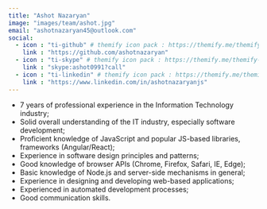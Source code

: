```yaml
---
title: "Ashot Nazaryan"
image: "images/team/ashot.jpg"
email: "ashotnazaryan45@outlook.com"
social:
  - icon : "ti-github" # themify icon pack : https://themify.me/themify-icons
    link : "https://github.com/ashotnazaryan"
  - icon : "ti-skype" # themify icon pack : https://themify.me/themify-icons
    link : "skype:ashot0991?call"
  - icon : "ti-linkedin" # themify icon pack : https://themify.me/themify-icons
    link : "https://www.linkedin.com/in/ashotnazaryanjs"
---
```


-	7 years of professional experience in the Information Technology industry;
-	Solid overall understanding of the IT industry, especially software development;
-	Proficient knowledge of JavaScript and popular JS-based libraries, frameworks (Angular/React);
-	Experience in software design principles and patterns;
-	Good knowledge of browser APIs (Chrome, Firefox, Safari, IE, Edge);
-	Basic knowledge of Node.js and server-side mechanisms in general;
-	Experience in designing and developing web-based applications;
-	Experienced in automated development processes;
-	Good communication skills.
